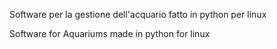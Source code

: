 Software per la gestione dell'acquario fatto in python per linux

Software for Aquariums made ​​in python for linux
